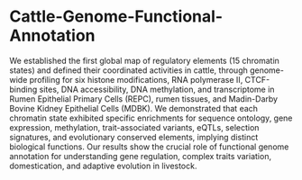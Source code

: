 # Cattle-Genome-Functional-Annotation
We established the first global map of regulatory elements (15 chromatin states) and defined their coordinated activities in cattle, through genome-wide profiling for six histone modifications, RNA polymerase II, CTCF-binding sites, DNA accessibility, DNA methylation, and transcriptome in Rumen Epithelial Primary Cells (REPC), rumen tissues, and Madin-Darby Bovine Kidney Epithelial Cells (MDBK). We demonstrated that each chromatin state exhibited specific enrichments for sequence ontology, gene expression, methylation, trait-associated variants, eQTLs, selection signatures, and evolutionary conserved elements, implying distinct biological functions. Our results show the crucial role of functional genome annotation for understanding gene regulation, complex traits variation, domestication, and adaptive evolution in livestock.    
